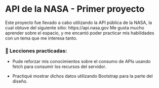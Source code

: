 # API de la NASA - Primer proyecto

<p>
Este proyecto fue llevado a cabo utilizando la API pública de la NASA, la cual obtuve del siguiente sitio: https://api.nasa.gov 
Me gusta mucho aprender sobre el espacio, y me encantó poder practicar mis habilidades con un tema que me interesa tanto. 
</p>


### :notebook: Lecciones practicadas:

- Pude reforzar mis conocimientos sobre el consumo de APIs usando fetch para consumir los recursos del servidor.

- Practiqué mostrar dichos datos utilizando Bootstrap para la parte del diseño.
